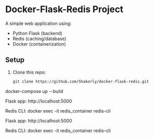 # Docker-Flask-Redis Project

A simple web application using:
- Python Flask (backend)
- Redis (caching/database)
- Docker (containerization)

## Setup
1. Clone this repo:
   ```bash
   git clone https://github.com/Shakorly/docker-flask-redis.git

docker-compose up --build

Flask app: http://localhost:5000

Redis CLI: docker exec -it redis_container redis-cli

Flask app: http://localhost:5000

Redis CLI: docker exec -it redis_container redis-cli
